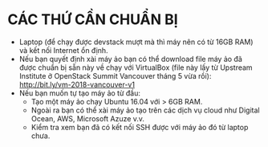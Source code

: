 # CÁC THỨ CẦN CHUẨN BỊ

* Laptop (để chạy được devstack mượt mà thì máy nên có từ 16GB RAM) và kết nối Internet ổn định.
* Nếu bạn quyết định xài máy ảo bạn có thể download file máy ảo đã được chuẩn bị sẵn này về 
  chạy với VirtualBox (file này lấy từ Upstream Institute ở OpenStack Summit Vancouver tháng 5
  vừa rồi): http://bit.ly/vm-2018-vancouver-v1
* Nếu bạn muốn tự tạo máy ảo từ đầu:
  * Tạo một máy ảo chạy Ubuntu 16.04 với > 6GB RAM.
  * Ngoài ra bạn có thể xài máy ảo tạo trên các dịch vụ cloud như Digital Ocean, AWS, Microsoft Azuze v.v.
  * Kiểm tra xem bạn đã có kết nối SSH được với máy ảo đó từ laptop chưa.
